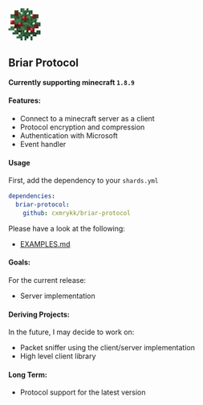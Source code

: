 <div align="left">
  <img src="assets/berries.png" alt="Briar logo" width="64" height="64">
</div>

## Briar Protocol

**Currently supporting minecraft `1.8.9`**

#### Features:

- Connect to a minecraft server as a client
- Protocol encryption and compression
- Authentication with Microsoft
- Event handler

#### Usage

First, add the dependency to your `shards.yml`

```yml
dependencies:
  briar-protocol:
    github: cxmrykk/briar-protocol
```

Please have a look at the following:

- [EXAMPLES.md](docs/EXAMPLES.md)

#### Goals:

For the current release:

- Server implementation

#### Deriving Projects:

In the future, I may decide to work on:

- Packet sniffer using the client/server implementation
- High level client library

#### Long Term:

- Protocol support for the latest version
